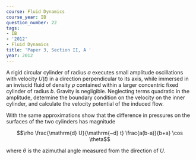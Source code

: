 ```yaml
---
course: Fluid Dynamics
course_year: IB
question_number: 22
tags:
- IB
- '2012'
- Fluid Dynamics
title: 'Paper 3, Section II, A '
year: 2012
---
```




A rigid circular cylinder of radius $a$ executes small amplitude oscillations with velocity $U(t)$ in a direction perpendicular to its axis, while immersed in an inviscid fluid of density $\rho$ contained within a larger concentric fixed cylinder of radius $b$. Gravity is negligible. Neglecting terms quadratic in the amplitude, determine the boundary condition on the velocity on the inner cylinder, and calculate the velocity potential of the induced flow.

With the same approximations show that the difference in pressures on the surfaces of the two cylinders has magnitude

$$\rho \frac{\mathrm{d} U}{\mathrm{~d} t} \frac{a(b-a)}{b+a} \cos \theta$$

where $\theta$ is the azimuthal angle measured from the direction of $U$.